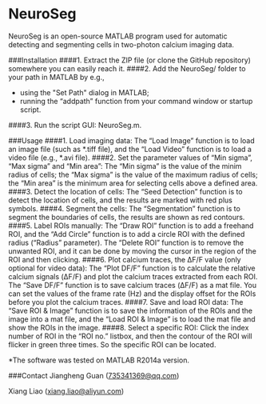 # NeuroSeg

NeuroSeg is an open-source MATLAB program used for automatic detecting and segmenting cells in two-photon calcium imaging data.

###Installation
####1. Extract the ZIP file (or clone the GitHub repository) somewhere you can easily reach it.
####2. Add the NeuroSeg/ folder to your path in MATLAB by e.g.,

 * using the "Set Path" dialog in MATLAB;
 * running the “addpath” function from your command window or startup script.

####3. Run the script GUI: NeuroSeg.m.


###Usage
####1. Load imaging data: 
The “Load Image” function is to load an image file (such as *.tiff file), and the “Load Video” function is to load a video file (e.g., *.avi file).
####2. Set the parameter values of “Min sigma”, “Max sigma” and “Min area”: 
The “Min sigma” is the value of the minim radius of cells; the “Max sigma” is the value of the maximum radius of cells; the “Min area” is the minimum area for selecting cells above a defined area. 
####3. Detect the location of cells: 
The “Seed Detection” function is to detect the location of cells, and the results are marked with red plus symbols.
####4. Segment the cells: 
The “Segmentation” function is to segment the boundaries of cells, the results are shown as red contours.
####5. Label ROIs manually: 
The “Draw ROI” function is to add a freehand ROI, and the “Add Circle” function is to add a circle ROI with the defined radius (“Radius” parameter). The “Delete ROI” function is to remove the unwanted ROI, and it can be done by moving the cursor in the region of the ROI and then clicking.
####6. Plot calcium traces, the ΔF/F value (only optional for video data): 
The “Plot DF/F” function is to calculate the relative calcium signals (ΔF/F) and plot the calcium traces extracted from each ROI. The “Save DF/F” function is to save calcium traces (ΔF/F) as a mat file. You can set the values of the frame rate (Hz) and the display offset for the ROIs before you plot the calcium traces.
####7. Save and load ROI data: 
The “Save ROI & Image” function is to save the information of the ROIs and the image into a mat file, and the “Load ROI & Image” is to load the mat file and show the ROIs in the image.
####8. Select a specific ROI: 
Click the index number of ROI in the “ROI no.” listbox, and then the contour of the ROI will flicker in green three times. So the specific ROI can be located.


*The software was tested on MATLAB R2014a version.

###Contact
Jiangheng Guan (735341369@qq.com)

Xiang Liao (xiang.liao@aliyun.com)






